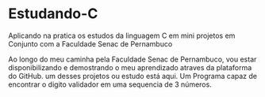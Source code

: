 # Estudando-C
Aplicando na pratica os estudos da linguagem C em mini projetos em Conjunto com a Faculdade Senac de Pernambuco 


Ao longo do meu caminha pela Faculdade Senac de Pernambuco, vou estar disponibilizando e demostrando o meu aprendizado atraves da plataforma do GitHub.
um desses projetos ou estudo está aqui. Um Programa capaz de encontrar o digito validador em uma sequencia de 3 números.
